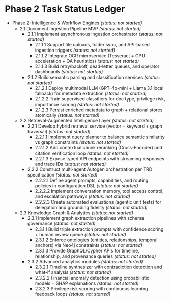 # Phase 2 Task Status Ledger

- Phase 2: Intelligence & Workflow Engines *(status: not started)*
  - 2.1 Document Ingestion Pipeline MVP *(status: not started)*
    - 2.1.1 Implement asynchronous ingestion orchestrator *(status: not started)*
      - 2.1.1.1 Support file uploads, folder sync, and API-based ingestion triggers *(status: not started)*
      - 2.1.1.2 Integrate OCR microservice (Tesseract + GPU acceleration + QA heuristics) *(status: not started)*
      - 2.1.1.3 Build retry/backoff, dead-letter queues, and operator dashboards *(status: not started)*
    - 2.1.2 Build semantic parsing and classification services *(status: not started)*
      - 2.1.2.1 Deploy multimodal LLM (GPT-4o-mini + Llama 3.1 local fallback) for metadata extraction *(status: not started)*
      - 2.1.2.2 Train supervised classifiers for doc type, privilege risk, importance scoring *(status: not started)*
      - 2.1.2.3 Persist enriched metadata to graph + relational stores atomically *(status: not started)*
  - 2.2 Retrieval-Augmented Intelligence Layer *(status: not started)*
    - 2.2.1 Develop hybrid retrieval service (vector + keyword + graph traversal) *(status: not started)*
      - 2.2.1.1 Implement query planner to balance semantic similarity vs graph constraints *(status: not started)*
      - 2.2.1.2 Add contextual chunk reranking (Cross-Encoder) and citation verification loop *(status: not started)*
      - 2.2.1.3 Expose typed API endpoints with streaming responses and trace IDs *(status: not started)*
    - 2.2.2 Construct multi-agent Autogen orchestration per TRD specification *(status: not started)*
      - 2.2.2.1 Define agent prompts, capabilities, and routing policies in configuration DSL *(status: not started)*
      - 2.2.2.2 Implement conversation memory, tool access control, and escalation pathways *(status: not started)*
      - 2.2.2.3 Create automated evaluations (agentic unit tests) for delegation and grounding fidelity *(status: not started)*
  - 2.3 Knowledge Graph & Analytics *(status: not started)*
    - 2.3.1 Implement graph extraction pipelines with schema governance *(status: not started)*
      - 2.3.1.1 Build triple extraction prompts with confidence scoring + human review queue *(status: not started)*
      - 2.3.1.2 Enforce ontologies (entities, relationships, temporal anchors) via Neo4j constraints *(status: not started)*
      - 2.3.1.3 Provide GraphQL/Cypher APIs for timeline, relationship, and provenance queries *(status: not started)*
    - 2.3.2 Advanced analytics modules *(status: not started)*
      - 2.3.2.1 Timeline synthesizer with contradiction detection and what-if analysis *(status: not started)*
      - 2.3.2.2 Financial anomaly detection using probabilistic models + SHAP explanations *(status: not started)*
      - 2.3.2.3 Privilege risk scoring with continuous learning feedback loops *(status: not started)*

